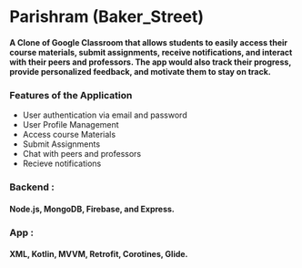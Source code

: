 # Parishram (Baker_Street)

#### A Clone of Google Classroom that allows students to easily access their course materials, submit assignments, receive notifications, and interact with their peers and professors. The app would also track their progress, provide personalized feedback, and motivate them to stay on track.


### Features of the Application

* User authentication via email and password
* User Profile Management
* Access course Materials
* Submit Assignments
* Chat with peers and professors
* Recieve notifications

### Backend : 

#### Node.js, MongoDB, Firebase, and Express.

### App : 

#### XML, Kotlin, MVVM, Retrofit, Corotines, Glide.
